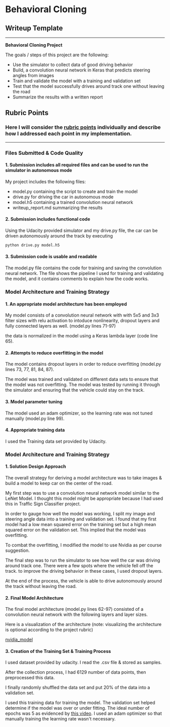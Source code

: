 # **Behavioral Cloning** 

## Writeup Template

---

**Behavioral Cloning Project**

The goals / steps of this project are the following:
* Use the simulator to collect data of good driving behavior
* Build, a convolution neural network in Keras that predicts steering angles from images
* Train and validate the model with a training and validation set
* Test that the model successfully drives around track one without leaving the road
* Summarize the results with a written report


[//]: # (Image References)

[image1]: ./examples/placeholder.png "Model Visualization"
[image2]: ./examples/placeholder.png "Grayscaling"
[image3]: ./examples/placeholder_small.png "Recovery Image"
[image4]: ./examples/placeholder_small.png "Recovery Image"
[image5]: ./examples/placeholder_small.png "Recovery Image"
[image6]: ./examples/placeholder_small.png "Normal Image"
[image7]: ./examples/placeholder_small.png "Flipped Image"

## Rubric Points
### Here I will consider the [rubric points](https://review.udacity.com/#!/rubrics/432/view) individually and describe how I addressed each point in my implementation.  

---
### Files Submitted & Code Quality

#### 1. Submission includes all required files and can be used to run the simulator in autonomous mode

My project includes the following files:
* model.py containing the script to create and train the model
* drive.py for driving the car in autonomous mode
* model.h5 containing a trained convolution neural network 
* writeup_report.md summarizing the results

#### 2. Submission includes functional code
Using the Udacity provided simulator and my drive.py file, the car can be driven autonomously around the track by executing 
```sh
python drive.py model.h5
```

#### 3. Submission code is usable and readable

The model.py file contains the code for training and saving the convolution neural network. The file shows the pipeline I used for training and validating the model, and it contains comments to explain how the code works.

### Model Architecture and Training Strategy

#### 1. An appropriate model architecture has been employed

My model consists of a convolution neural network with with 5x5 and 3x3 filter sizes with relu activation to intoduce nonlinearity, dropout layers and fully connected layers as well. (model.py lines 71-97) 

the data is normalized in the model using a Keras lambda layer (code line 65).

#### 2. Attempts to reduce overfitting in the model

The model contains dropout layers in order to reduce overfitting (model.py lines 73, 77, 81, 84, 87). 

The model was trained and validated on different data sets to ensure that the model was not overfitting. The model was tested by running it through the simulator and ensuring that the vehicle could stay on the track.

#### 3. Model parameter tuning

The model used an adam optimizer, so the learning rate was not tuned manually (model.py line 99).

#### 4. Appropriate training data

I used the Training data set provided by Udacity.

### Model Architecture and Training Strategy

#### 1. Solution Design Approach

The overall strategy for deriving a model architecture was to take images & build a model to keep car on the center of the road.

My first step was to use a convolution neural network model similar to the LeNet Model. I thought this model might be appropriate because I had used this in Traffic Sign Classifier project.

In order to gauge how well the model was working, I split my image and steering angle data into a training and validation set. I found that my first model had a low mean squared error on the training set but a high mean squared error on the validation set. This implied that the model was overfitting. 

To combat the overfitting, I modified the model to use Nvidia as per course suggestion. 

The final step was to run the simulator to see how well the car was driving around track one. There were a few spots where the vehicle fell off the track. to improve the driving behavior in these cases, I used dropout layers.

At the end of the process, the vehicle is able to drive autonomously around the track without leaving the road.

#### 2. Final Model Architecture

The final model architecture (model.py lines 62-97) consisted of a convolution neural network with the following layers and layer sizes.

Here is a visualization of the architecture (note: visualizing the architecture is optional according to the project rubric)

[nvidia_model](https://github.com/jay-thakur/Behavioral-Cloning/blob/master/nvidia_model.jpg)

#### 3. Creation of the Training Set & Training Process

I used dataset provided by udacity. I read the .csv file & stored as samples.

After the collection process, I had 6129 number of data points, then preprocessed this data.

I finally randomly shuffled the data set and put 20% of the data into a validation set. 

I used this training data for training the model. The validation set helped determine if the model was over or under fitting. The ideal number of epochs was 5 as evidenced by [this video](https://youtu.be/hNUbhC7ArQk). I used an adam optimizer so that manually training the learning rate wasn't necessary.
